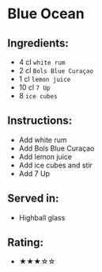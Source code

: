 # Blue Ocean

## Ingredients:
- 4 cl `white rum`
- 2 cl `Bols Blue Curaçao`
- 1 cl `lemon juice` <!-- - 1 cl `lime juice` -->
- 10 cl `7 Up` <!-- - 12 cl `7 Up` -->
- 8 `ice cubes`

## Instructions:
- Add white rum
- Add Bols Blue Curaçao
- Add lemon juice
- Add ice cubes and stir
- Add 7 Up

## Served in:
- Highball glass

## Rating:
- ★★★☆☆